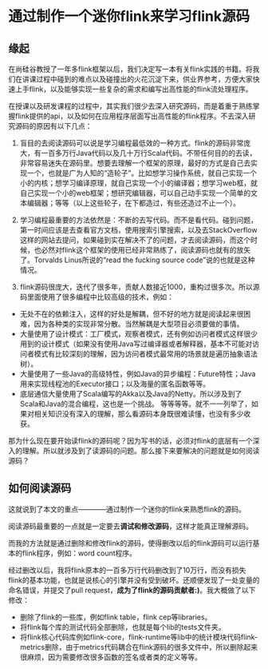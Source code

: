 # 通过制作一个迷你flink来学习flink源码

## 缘起

在尚硅谷教授了一年多flink框架以后，我们决定写一本有关flink实践的书籍。将我们在讲课过程中碰到的难点以及碰撞出的火花沉淀下来，供业界参考，方便大家快速上手flink，以及能够实现一些复杂的需求和编写出高性能的flink流处理程序。

在授课以及研发课程的过程中，其实我们很少去深入研究源码，而是着重于熟练掌握flink提供的api，以及如何在应用程序层面写出高性能的flink程序。不去深入研究源码的原因有以下几点：

1. 盲目的去阅读源码可以说是学习编程最低效的一种方式。flink的源码非常庞大，有一百多万行Java代码以及几十万行Scala代码。不带任何目的的去读，非常容易迷失在源码里。想要去理解一个框架的原理，最好的方式是自己去实现一个，也就是广为人知的“造轮子”。比如想学习操作系统，就自己实现一个小的内核；想学习编译原理，就自己实现一个小的编译器；想学习web框，就自己实现一个小的web框架；想研究编辑器，可以自己动手实现一个简单的文本编辑器；等等（以上这些轮子，在下都造过，有些还造过不止一个）。

2. 学习编程最重要的方法依然是：不断的去写代码。而不是看代码。碰到问题，第一时间应该是去查看官方文档，使用搜索引擎搜索，以及去StackOverflow这样的网站去提问，如果碰到实在解决不了的问题，才去阅读源码，而这个时候，也必然对flink这个框架的使用已经非常熟练了，阅读源码也就有的放矢了。Torvalds Linus所说的“read the fucking source code”说的也就是这种情况。

3. flink源码很庞大，迭代了很多年，贡献人数接近1000，重构过很多次。所以源码里面使用了很多编程中比较高级的技术，例如：
  * 无处不在的依赖注入，这样的好处是解耦，但不好的地方就是阅读起来很困难，因为各种类的实现非常分散。当然解耦是大型项目必须要做的事情。
  * 大量使用了设计模式：工厂模式，观察者模式，还有例如访问者模式这样很少用到的设计模式（如果没有使用Java写过编译器或者解释器，基本不可能对访问者模式有比较深刻的理解，因为访问者模式最常用的场景就是遍历抽象语法树）。
  * 大量使用了一些Java的高级特性，例如Java的异步编程：Future特性；Java用来实现线程池的Executor接口；以及海量的匿名函数等等。
  * 底层通信大量使用了Scala编写的Akka以及Java的Netty。所以涉及到了Scala和Java的混合编程，这也是一个挑战。
  等等等等。就不一一列举了，如果对相关知识没有深入的理解，那么看源码本身既很难读懂，也没有多少收获。
  
那为什么现在要开始读flink的源码呢？因为写书的话，必须对flink的底层有一个深入的理解。所以就涉及到了读源码的问题。那么接下来要解决的问题就是如何阅读源码？

## 如何阅读源码

这就说到了本文的重点————通过制作一个迷你的flink来熟悉flink的源码。

阅读源码最重要的一点就是一定要去**调试和修改源码**，这样才能真正理解源码。

而我的方法就是通过删除和修改flink的源码，使得删改以后的flink源码可以运行基本的flink程序，例如：word count程序。

经过删改以后，我将flink原本的一百多万行代码删改到了10万行，而没有损失flink的基本功能，也就是说核心的引擎并没有受到破坏。还顺便发现了一处变量的命名错误，并提交了pull request，**成为了flink的源码贡献者:)**。我大概做了以下修改：

* 删除了flink的一些库，例如flink table，flink cep等libraries。
* 将flink每个库的测试代码全部删除，也就是每个lib的tests文件夹。
* 将flink核心代码库例如flink-core，flink-runtime等lib中的统计模块代码flink-metrics删除，由于metrics代码耦合在flink源码的很多文件中，所以删除起来很麻烦，因为需要修改很多函数的签名或者类的定义等等。
